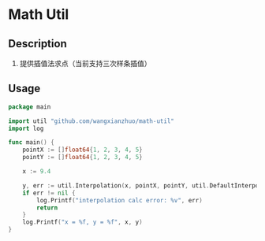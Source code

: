 # Math Util

## Description

1. 提供插值法求点（当前支持三次样条插值）

## Usage

```go
package main

import util "github.com/wangxianzhuo/math-util"
import log

func main() {
    pointX := []float64{1, 2, 3, 4, 5}
    pointY := []float64{1, 2, 3, 4, 5}

    x := 9.4

    y, err := util.Interpolation(x, pointX, pointY, util.DefaultInterpolation)
    if err != nil {
        log.Printf("interpolation calc error: %v", err)
        return
    }
    log.Printf("x = %f, y = %f", x, y)
}

```